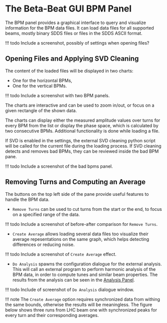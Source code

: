 # The Beta-Beat GUI BPM Panel

The BPM panel provides a graphical interface to query and visualize information for the BPM data files.
It can load data files for all supported beams, mostly binary SDDS files or files in the SDDS ASCII format.

!!! todo
    Include a screenshot, possibly of settings when opening files?

## Opening Files and Applying SVD Cleaning

The content of the loaded files will be displayed in two charts:

- One for the horizontal BPMs,
- One for the vertical BPMs.

!!! todo
    Include a screenshot with two BPM panels.

The charts are interactive and can be used to zoom in/out, or focus on a given rectangle of the shown data.

The charts can display either the measured amplitude values over turns for every BPM from the list or display the phase space, which is calculated by two consecutive BPMs.
Additional functionality is done while loading a file.

If SVD is enabled in the settings, the external SVD cleaning python script will be called for the current file during the loading process.
If SVD cleaning detects and removes bad BPMs, they can be reviewed inside the bad BPM pane.

!!! todo
    Include a screenshot of the bad bpms panel.

## Removing Turns and Computing an Average

The buttons on the top left side of the pane provide useful features to handle the BPM data.

- `Remove Turns` can be used to cut turns from the start or the end, to focus on a specified range of the data. 

!!! todo
    Include a screenshot of before-after comparison for `Remove Turns`.

- `Create Average` allows loading several data files too visualize their average repesentations on the same graph, which helps detecting differences or reducing noise.

!!! todo
    Include a screenshot of `Create Average` effect.

- `Do Analysis` spawns the configuration dialogue for the external analysis.
  This will call an external program to perform harmonic analysis of the BPM data, in order to compute tunes and similar beam properties.
  The results from the analysis can be seen in the [Analysis Panel](analysis_panel.md).
   
!!! todo
    Include of screenshot of `Do Analysis` dialogue window.

!!! note
    The `Create Average` option requires synchronized data from withing the same bounds, otherwise the results will be meaningless.
    The figure below shows three runs from LHC beam one with synchronized peaks for every turn and their corresponding averages.